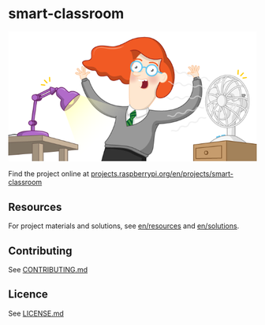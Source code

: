 # smart-classroom

![smart-classroom](banner.png)

Find the project online at [projects.raspberrypi.org/en/projects/smart-classroom](https://projects.raspberrypi.org/en/projects/smart-classroom)

## Resources
For project materials and solutions, see [en/resources](https://github.com/raspberrypilearning/smart-classroom/tree/master/en/resources) and [en/solutions](https://github.com/raspberrypilearning/smart-classroom/tree/master/en/solutions).

## Contributing
See [CONTRIBUTING.md](CONTRIBUTING.md)

## Licence
 See [LICENSE.md](LICENSE.md)